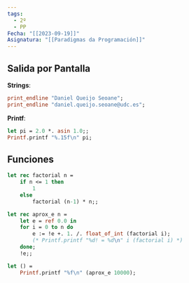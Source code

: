 ```yaml
---
tags:
  - 2º
  - PP
Fecha: "[[2023-09-19]]"
Asignatura: "[[Paradigmas da Programación]]"
---
```


## Salida por Pantalla

**Strings**: 
```ocaml
print_endline "Daniel Queijo Seoane";
print_endline "daniel.queijo.seoane@udc.es";
```

**Printf**:
```ocaml
let pi = 2.0 *. asin 1.0;;
Printf.printf "%.15f\n" pi;
```

## Funciones

```ocaml
let rec factorial n =
    if n <= 1 then
        1
    else
        factorial (n-1) * n;;

let rec aprox_e n =
    let e = ref 0.0 in
    for i = 0 to n do
        e := !e +. 1. /. float_of_int (factorial i);
        (* Printf.printf "%d! = %d\n" i (factorial i) *)
    done;
    !e;;

let () = 
    Printf.printf "%f\n" (aprox_e 10000);

```



